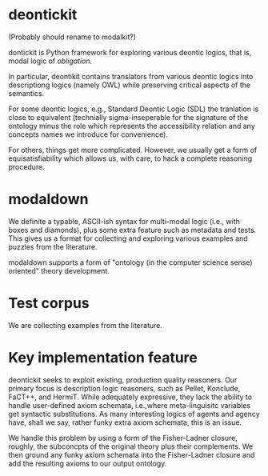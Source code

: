 # deontickit

(Probably should rename to modalkit?)

dontickit is Python framework for exploring various deontic logics, that is, modal logic of *obligation*.

In particular, deontikit contains translators from  various deontic logics into descriptiong logics (namely OWL)
while preserving critical aspects of the semantics.

For some deontic logics, e.g., Standard Deontic Logic (SDL) the tranlation is close to equivalent 
(technially sigma-inseperable for the signature of the ontology minus the role which represents the
accessibility relation and any concepts names we introduce for convenience).

For others, things get more complicated. However, we usually get a form of equisatisfiability which allows us,
with care, to hack a complete reasoning procedure. 

# modaldown

We definite a typable, ASCII-ish syntax for multi-modal logic (i.e., with boxes and diamonds), plus some extra feature
such as metadata and tests. This gives us a format for collecting and exploring various examples and puzzles from the
literature.

modaldown supports a form of "ontology (in the computer science sense) oriented" theory development.

# Test corpus

We are collecting examples from the literature.

# Key implementation feature

deontickit seeks to exploit existing, production quality reasoners. Our primary focus is description logic reasoners, such 
as Pellet, Konclude, FaCT++, and HermiT. While adequately expressive, they lack the ability to handle user-defined 
axiom schemata, i.e.,where meta-linguisitc variables get syntactic substitutions. As many interesting logics of agents
and agency have, shall we say, rather funky extra axiom schemata, this is an issue.

We handle this problem by using a form of the Fisher-Ladner closure, roughly, the subconcpts of the original theory plus their 
complements. We then ground any funky axiom schemata into the Fisher-Ladner closure and add the resulting axioms to our
output ontology.